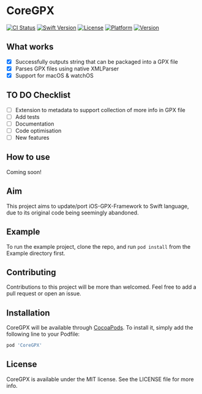 # CoreGPX

[![CI Status](https://travis-ci.com/vincentneo/CoreGPX.svg?branch=master)](https://travis-ci.com/vincentneo/CoreGPX)
[![Swift Version](https://img.shields.io/badge/Swift-4.2-orange.svg)](https://swift.org/blog/swift-4-2-released/)
[![License](http://img.shields.io/:license-mit-blue.svg)](http://doge.mit-license.org)
[![Platform](https://img.shields.io/cocoapods/p/CoreGPX.svg?style=flat)](https://cocoapods.org/pods/CoreGPX)
[![Version](https://img.shields.io/cocoapods/v/CoreGPX.svg?style=flat)](https://cocoapods.org/pods/CoreGPX)
<!---
[![Platform](https://img.shields.io/badge/platform-iOS-orange.svg)](https://www.apple.com/ios/)
-->

## What works
- [x] Successfully outputs string that can be packaged into a GPX file
- [x] Parses GPX files using native XMLParser
- [x] Support for macOS & watchOS

## TO DO Checklist
- [ ] Extension to metadata to support collection of more info in GPX file
- [ ] Add tests
- [ ] Documentation
- [ ] Code optimisation
- [ ] New features

## How to use
Coming soon!

## Aim
This project aims to update/port iOS-GPX-Framework to Swift language, due to its original code being seemingly abandoned.

## Example
To run the example project, clone the repo, and run `pod install` from the Example directory first.

## Contributing
Contributions to this project will be more than welcomed. Feel free to add a pull request or open an issue.

## Installation

CoreGPX will be available through [CocoaPods](https://cocoapods.org). To install
it, simply add the following line to your Podfile:

```ruby
pod 'CoreGPX'
```

## License

CoreGPX is available under the MIT license. See the LICENSE file for more info.
